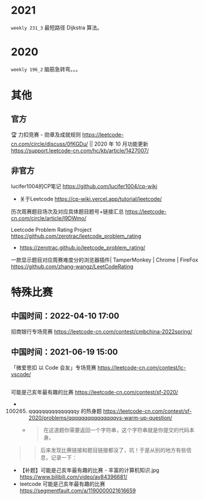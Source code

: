 
# 2021

`weekly 231_3` 最短路径 Dijkstra 算法。

# 2020

`weekly 196_2` 脑筋急转弯。。。

# 其他

## 官方

🏆 力扣竞赛 - 勋章及成就规则 https://leetcode-cn.com/circle/discuss/0fKGDu/ || 2020 年 10 月功能更新 https://support.leetcode-cn.com/hc/kb/article/1427007/

## 非官方

lucifer1004的CP笔记 https://github.com/lucifer1004/cp-wiki
- 关于Leetcode https://cp-wiki.vercel.app/tutorial/leetcode/

历次周赛题目场次及对应具体题目题号+链接汇总 https://leetcode-cn.com/circle/article/I9DWmo/

Leetcode Problem Rating Project https://github.com/zerotrac/leetcode_problem_rating
- https://zerotrac.github.io/leetcode_problem_rating/

一款显示题目对应周赛难度分的浏览器插件| TamperMonkey | Chrome | FireFox https://github.com/zhang-wangz/LeetCodeRating

# 特殊比赛

## 中国时间：2022-04-10 17:00

招商银行专场竞赛 https://leetcode-cn.com/contest/cmbchina-2022spring/

## 中国时间：2021-06-19 15:00

「微爱思扣 以 Code 会友」专场竞赛 https://leetcode-cn.com/contest/lc-vscode/

##

可能是己亥年最有趣的比赛 https://leetcode-cn.com/contest/sf-2020/
- 100265. qqqqqqqqqqqqqqqy 的热身题 https://leetcode-cn.com/contest/sf-2020/problems/qqqqqqqqqqqqqqqys-warm-up-question/
  * > 在这道题你需要返回一个字符串，这个字符串就是你提交的代码本身。

>> 后来发现比赛链接和题目链接都没了，坑！于是从别的地方有些信息，记录一下：

- 【补题】可能是己亥年最有趣的比赛 - 丰富的计算机知识.jpg https://www.bilibili.com/video/av84396681/
- leetcode 可能是己亥年最有趣的比赛 https://segmentfault.com/a/1190000021616659
